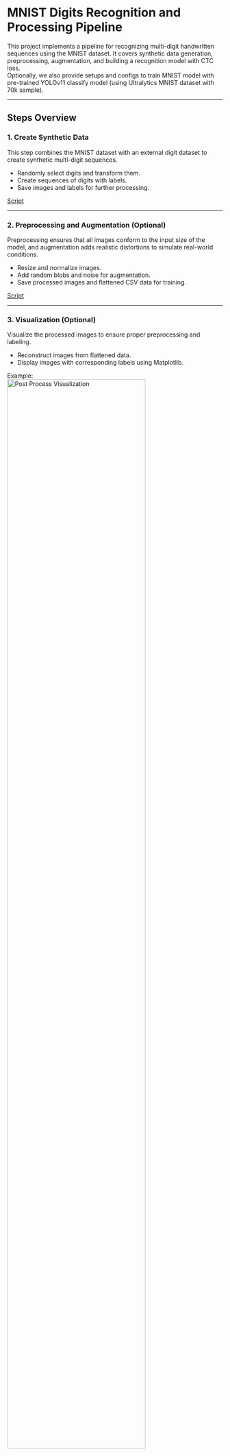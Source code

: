 # MNIST Digits Recognition and Processing Pipeline
This project implements a pipeline for recognizing multi-digit handwritten sequences using the MNIST dataset. It covers synthetic data generation, preprocessing, augmentation, and building a recognition model with CTC loss.  
Optionally, we also provide setups and configs to train MNIST model with pre-trained YOLOv11 classify model (using Ultralytics MNIST dataset with 70k sample).

---

## Steps Overview
### 1. **Create Synthetic Data**
This step combines the MNIST dataset with an external digit dataset to create synthetic multi-digit sequences.
- Randomly select digits and transform them.
- Create sequences of digits with labels.
- Save images and labels for further processing.

[Script](https://github.com/Lelekhoa1812/Golf-Scorecard-Scanner/blob/main/mnist/synthetic_digit.py)

---

### 2. **Preprocessing and Augmentation (Optional)**

Preprocessing ensures that all images conform to the input size of the model, and augmentation adds realistic distortions to simulate real-world conditions.

- Resize and normalize images.
- Add random blobs and noise for augmentation.
- Save processed images and flattened CSV data for training.

[Script](https://github.com/Lelekhoa1812/Golf-Scorecard-Scanner/blob/main/mnist/preprocess_augmentation.py)

---

### 3. **Visualization (Optional)**

Visualize the processed images to ensure proper preprocessing and labeling.

- Reconstruct images from flattened data.
- Display images with corresponding labels using Matplotlib.

Example:    
<img src="../imgsrc/mnist_visualization_post_process.png" alt="Post Process Visualization" style="width: 80%; max-width: 1000px;">   

[Script](https://github.com/Lelekhoa1812/Golf-Scorecard-Scanner/blob/main/mnist/visualize_preprocess.py)

---

### 4. **Load and Split Train/Test Set**

Split the processed dataset into training and validation sets.

- Read processed images and labels.
- Resize images to model-compatible dimensions.
- Normalize image data and split into train/test sets.

Example Output:
```
Number of images found:  13002
Number of labels found:  13002
Number of unique characters:  10
Characters present:  {'3', '4', '2', '5', '9', '0', '7', '8', '6', '1'}

train_size 10401   valid_size 2601

 train_x.shape (10401, 128, 32, 1)

 valid_x.shape (2601, 128, 32, 1)

 Example of label_valid 7988588
```  
<img src="../imgsrc/traintestsplitwithprocessing.png" alt="MNIST model post pre-processing" style="width: 80%; max-width: 1000px;">   

[Script](https://github.com/Lelekhoa1812/Golf-Scorecard-Scanner/blob/main/mnist/load_and_split.py)  

---

### 5. **Prepare Labels for CTC Loss**

Convert labels to numeric form and prepare them for training using the CTC loss function.

- Define an alphabet for numeric labels.
- Convert string labels to numeric sequences.
- Configure `train_y`, `train_label_len`, `train_input_len`, and other inputs.

Example Output:
```
Example Train Label: 0009363
Train Label Encoded: [ 0.  0.  0.  9.  3.  6.  3. -1. -1. -1.]
Train Label Length: [7.]
Train Input Length: [30.]
Example Valid Label: 7997293
Valid Label Encoded: [ 7.  9.  9.  7.  2.  9.  3. -1. -1. -1.]
Valid Label Length: [7.]
Valid Input Length: [30.]
```  

[Script](https://github.com/Lelekhoa1812/Golf-Scorecard-Scanner/blob/main/mnist/prepare_label.py)

---

### 6. **Build and Train MNIST CRNN Model**

Build an CRNN model for sequence recognition using convolutional layers, LSTMs, and CTC loss.

- Define the architecture with CNNs for feature extraction and RNNs for sequential learning.
- Use CTC loss for alignment between predictions and ground truth.
- Train the model with early stopping.

There are 2 models:
- The final with CTC is for training. 
- The functional is for saving and predicting.

#### Statistics on setup of the MNIST model:  
<img src="../imgsrc/mnist_ocr_model_stats.png" alt="MNIST model setup" style="width: 80%; max-width: 1000px;">   

#### Statistics on Training (Last 5 epochs):  
```
Epoch 56/60
82/82 ━━━━━━━━━━━━━━━━━━━━ 0s 374ms/step - loss: 0.3717
Epoch 56: ReduceLROnPlateau reducing learning rate to 6.24999984211172e-06.
82/82 ━━━━━━━━━━━━━━━━━━━━ 33s 398ms/step - loss: 0.3718 - val_loss: 0.5261 - learning_rate: 1.2500e-05
Epoch 57/60
82/82 ━━━━━━━━━━━━━━━━━━━━ 33s 399ms/step - loss: 0.3866 - val_loss: 0.5166 - learning_rate: 6.2500e-06
Epoch 58/60
82/82 ━━━━━━━━━━━━━━━━━━━━ 33s 401ms/step - loss: 0.3955 - val_loss: 0.5244 - learning_rate: 6.2500e-06
Epoch 59/60
82/82 ━━━━━━━━━━━━━━━━━━━━ 0s 387ms/step - loss: 0.3703
Epoch 59: ReduceLROnPlateau reducing learning rate to 3.12499992105586e-06.
82/82 ━━━━━━━━━━━━━━━━━━━━ 34s 411ms/step - loss: 0.3704 - val_loss: 0.5227 - learning_rate: 6.2500e-06
Epoch 60/60
82/82 ━━━━━━━━━━━━━━━━━━━━ 33s 401ms/step - loss: 0.3974 - val_loss: 0.5185 - learning_rate: 3.1250e-06
```

Find more at:  
[Script](https://github.com/Lelekhoa1812/Golf-Scorecard-Scanner/blob/main/mnist/build_and_train_model.py)

---

### 7. **Build and Train MNIST CRNN Model**
Sample Validation (on valid_x):
```
82/82 ━━━━━━━━━━━━━━━━━━━━ 3s 28ms/step

 decoded [[ 7  9  8 ... -1 -1 -1]
 [ 7  9  8 ... -1 -1 -1]
 [ 7  9  8 ... -1 -1 -1]
 ...
 [ 9  9  9 ... -1 -1 -1]
 [ 9  9  9 ... -1 -1 -1]
 [ 9  9  9 ... -1 -1 -1]]

 predict 7985418
Correct characters predicted : 97.70%
Correct words predicted      : 86.27%
```   

Sample Test: 
<img src="../imgsrc/mnist_ocr_model_test.png" alt="MNIST model test result" style="width: 80%; max-width: 1000px;">   


**Conclusion**: The model came up with a very high accuracy of prediction with 97.70% of the characters (singular) asserted correctly and 86.27% words are predicted accurately.

Find more at:  
[Script](https://github.com/Lelekhoa1812/Golf-Scorecard-Scanner/blob/main/mnist/validation_test.py)
---

### 8. **Train MNIST with Ultralytics Inference**
```python
hub.login('your-end-point')

model = YOLO('https://hub.ultralytics.com/models/a5pvF71mXamlnxKYJAVN')
results = model.train()
```

You can also train MNIST with YOLOv11n inference via Ultralytics Hub.   

#### Statistics on Training (Last 5 epochs):  
  Epoch    GPU_mem       loss  Instances       Size
      56/60      6.14G    0.03703         32        640: 100%|██████████| 1875/1875 [05:30<00:00,  5.67it/s]
               classes   top1_acc   top5_acc: 100%|██████████| 157/157 [00:31<00:00,  4.97it/s]                   all      0.994          1


      Epoch    GPU_mem       loss  Instances       Size
      57/60      6.13G     0.0361         32        640: 100%|██████████| 1875/1875 [05:35<00:00,  5.59it/s]
               classes   top1_acc   top5_acc: 100%|██████████| 157/157 [00:30<00:00,  5.12it/s]                   all      0.994          1

      Epoch    GPU_mem       loss  Instances       Size
      58/60      6.15G    0.03384         32        640: 100%|██████████| 1875/1875 [05:36<00:00,  5.57it/s]
               classes   top1_acc   top5_acc: 100%|██████████| 157/157 [00:31<00:00,  4.95it/s]
                   all      0.995          1

      Epoch    GPU_mem       loss  Instances       Size
      59/60      6.13G    0.03215         32        640: 100%|██████████| 1875/1875 [05:34<00:00,  5.60it/s]
               classes   top1_acc   top5_acc: 100%|██████████| 157/157 [00:30<00:00,  5.10it/s]                   all      0.995          1


      Epoch    GPU_mem       loss  Instances       Size
      60/60      6.14G    0.03228         32        640: 100%|██████████| 1875/1875 [05:33<00:00,  5.62it/s]
               classes   top1_acc   top5_acc: 100%|██████████| 157/157 [00:31<00:00,  4.94it/s]                   all      0.995          1

#### Evaluation of Loss on Training:  
<img src="../imgsrc/mnist_loss_yolov11s.png" alt="MNIST yolov11s-cls model loss" style="width: 80%; max-width: 1000px;">   


## Directory Structure

```
GolfScoreCardScanner/
├── mnist/                         # Scripts used for digit training with MNIST CRNN
│   ├── synthetic_digit.py         # Create synthetic mnist data
│   ├── preprocess_augmentation.py # preprocess and apply augmentation 
│   ├── visualize_preprocess.py    # Visualization
│   ├── load_and_split.py          # Load data and split to train/test sets
│   ├── prepare_label.py           # Prepare labelling for CTC loss
│   ├── build_and_train_model.py   # Build and config training model for MNIST CRNN
│   ├── validation_test.py         # Some validation of model prediction on test set
├── synthetic_digits/              # Dataset of CSV, image and labels synthetically created
├── models/                        
│   ├── mnistrcnn_m1.keras         # MNIST CRNN model 
│   ├── mnist_crnn_yolov11s.pt     # MNIST YOLO model
├── MNIST_CRNN.ipynb               # MNIST notebook
└── README.md                      # Project documentation
```

---

## How to Run the Project

1. Clone this repository.
2. Install required dependencies:  
   ```bash
    pip install -r requirements.txt
   ```
   If you are working in a Colab environment, ensure that the system-level dependencies (like tesseract-ocr) are installed separately:  
    ```bash
    !apt-get update
    !apt-get install -y tesseract-ocr
    ```
3. Run each script in the order outlined above:
   ```bash
   python mnist/synthetic_digit.py
   python mnist/preprocess_augmentation.py
   python mnist/visualize_preprocess.py
   python mnist/load_and_split.py
   python mnist/prepare_label.py
   python mnist/build_and_train_model.py
   python mnist/validation_test.py
   ```

---
## Notebook
[MNIST Notebook](https://github.com/Lelekhoa1812/Golf-Scorecard-Scanner/blob/main/mnist/MNIST_CRNN.ipynb)

---

## Acknowledgments

- Synthetic data generation was inspired by [Multi-digit MNIST Generator](https://github.com/mrzaizai2k/Multi-digit-images-generator-MNIST-/blob/main/prepare_multi_digit.py).  
- Preprocessing techniques were adapted from [CRNN-CTC PyTorch](https://github.com/dredwardhyde/crnn-ctc-loss-pytorch).  
- MNIST CRNN sample data is from [Kaggle CRNN for Mnist](https://www.kaggle.com/code/duansm/crnn-for-mnist/data)